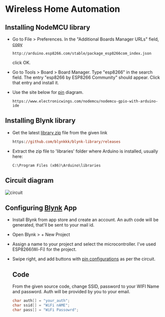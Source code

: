 

# Wireless Home Automation



## Installing NodeMCU library

* Go to File > Preferences. In the "Additional Boards Manager URLs" field, [copy](http://arduino.esp8266.com/stable/package_esp8266com_index.json)

  ```pseudocode
  http://arduino.esp8266.com/stable/package_esp8266com_index.json
  ```

   click OK.

* Go to  Tools > Board > Board Manager. Type "esp8266" in the search field. The entry "esp8266 by ESP8266 Community" should appear. Click that entry and install it.

* Use the site below for [pin](https://www.electronicwings.com/nodemcu/nodemcu-gpio-with-arduino-ide) diagram.

  ```pse
  https://www.electronicwings.com/nodemcu/nodemcu-gpio-with-arduino-ide
  ```
  
  
  
  

## Installing Blynk library

* Get the latest [library zip](https://github.com/blynkkk/blynk-library/releases) file from the given link

  ```ps
  https://github.com/blynkkk/blynk-library/releases
  ```

* Extract the zip file to 'libraries' folder where Arduino is installed, usually here:

  ```pseu
  C:\Program Files (x86)\Arduino\libraries
  ```



## Circuit diagram

![circuit](C:\Users\rscho\OneDrive\Desktop\IoT\Images\circuit.PNG)



## Configuring [Blynk]([http://blynk.cc](http://blynk.cc/)) App

* Install Blynk from app store and create an account. An auth code will be generated, that'll be sent to your mail id.

* Open Blynk > + New Project 

* Assign a name to your project and select the microcontroller. I've used ESP8266(Wi-Fi) for the project.

* Swipe right, and add buttons with [pin configurations](https://imgur.com/a/9gRnp6f) as per the circuit.

  ## Code

  From the given source code, change SSID, password to your WIFI Name and password. Auth will be provided by you to your email.

  ```c++
  char auth[] = "your_auth";
  char ssid[] = "WiFi nAME";
  char pass[] = "WiFi Passowrd";
  ```

  

  

